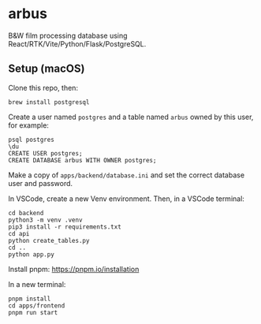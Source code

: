# arbus

B&W film processing database using React/RTK/Vite/Python/Flask/PostgreSQL.

## Setup (macOS)

Clone this repo, then:

    brew install postgresql

Create a user named `postgres` and a table named `arbus` owned by this user, for example:

    psql postgres
    \du
    CREATE USER postgres;
    CREATE DATABASE arbus WITH OWNER postgres;

Make a copy of `apps/backend/database.ini` and set the correct database user and password.

In VSCode, create a new Venv environment. Then, in a VSCode terminal:

    cd backend
    python3 -m venv .venv
    pip3 install -r requirements.txt
    cd api
    python create_tables.py
    cd ..
    python app.py

Install pnpm: https://pnpm.io/installation

In a new terminal:

    pnpm install
    cd apps/frontend
    pnpm run start
